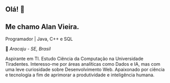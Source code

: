 ## Olá! 👋
## Me chamo Alan Vieira.
Programador | Java, C++ e SQL

🚩 _Aracaju - SE, Brasil_

Aspirante em TI. Estudo Ciência da Computação na Universidade Tiradentes. Interesso-me por áreas analíticas como Dados e IA, mas com uma leve curiosidade sobre Desenvolvimento Web. Apaixonado por ciência e tecnologia a fim de aprimorar a produtividade e inteligência humana.
